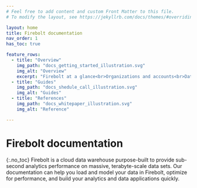```yaml
---
# Feel free to add content and custom Front Matter to this file.
# To modify the layout, see https://jekyllrb.com/docs/themes/#overriding-theme-defaults

layout: home
title: Firebolt documentation
nav_order: 1
has_toc: true

feature_rows:
  - title: "Overview"
    img_path: "docs_getting_started_illustration.svg" 
    img_alt: "Overview"
    excerpt: "Firebolt at a glance<br>Organizations and accounts<br>Data model<br>[Engines](working-with-engines/)"
  - title: "Guides"
    img_path: "docs_shedule_call_illustration.svg" 
    img_alt: "Guides"
  - title: "References"
    img_path: "docs_whitepaper_illustration.svg"
    img_alt: "Reference"

---
```

# Firebolt documentation
{:.no_toc}
Firebolt is a cloud data warehouse purpose-built to provide sub-second analytics performance on massive, terabyte-scale data sets. Our documentation can help you load and model your data in Firebolt, optimize for performance, and build your analytics and data applications quickly.
